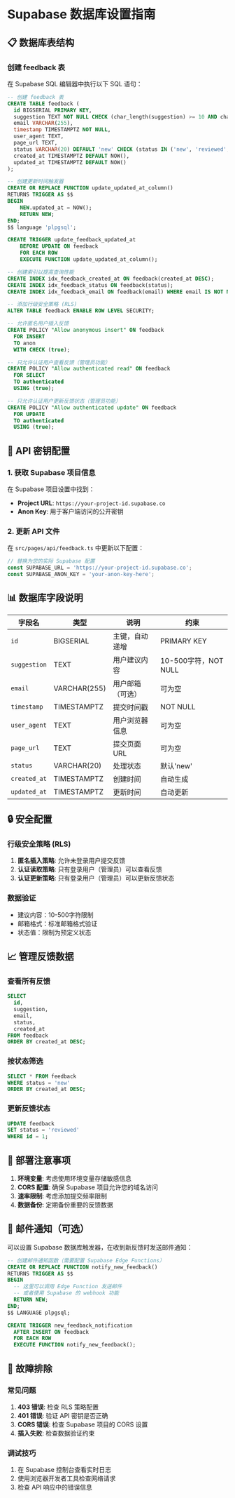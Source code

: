 # Supabase 数据库设置指南

## 📋 数据库表结构

### 创建 feedback 表

在 Supabase SQL 编辑器中执行以下 SQL 语句：

```sql
-- 创建 feedback 表
CREATE TABLE feedback (
  id BIGSERIAL PRIMARY KEY,
  suggestion TEXT NOT NULL CHECK (char_length(suggestion) >= 10 AND char_length(suggestion) <= 500),
  email VARCHAR(255),
  timestamp TIMESTAMPTZ NOT NULL,
  user_agent TEXT,
  page_url TEXT,
  status VARCHAR(20) DEFAULT 'new' CHECK (status IN ('new', 'reviewed', 'implemented', 'rejected')),
  created_at TIMESTAMPTZ DEFAULT NOW(),
  updated_at TIMESTAMPTZ DEFAULT NOW()
);

-- 创建更新时间触发器
CREATE OR REPLACE FUNCTION update_updated_at_column()
RETURNS TRIGGER AS $$
BEGIN
    NEW.updated_at = NOW();
    RETURN NEW;
END;
$$ language 'plpgsql';

CREATE TRIGGER update_feedback_updated_at 
    BEFORE UPDATE ON feedback 
    FOR EACH ROW 
    EXECUTE FUNCTION update_updated_at_column();

-- 创建索引以提高查询性能
CREATE INDEX idx_feedback_created_at ON feedback(created_at DESC);
CREATE INDEX idx_feedback_status ON feedback(status);
CREATE INDEX idx_feedback_email ON feedback(email) WHERE email IS NOT NULL;

-- 添加行级安全策略 (RLS)
ALTER TABLE feedback ENABLE ROW LEVEL SECURITY;

-- 允许匿名用户插入反馈
CREATE POLICY "Allow anonymous insert" ON feedback
  FOR INSERT 
  TO anon 
  WITH CHECK (true);

-- 只允许认证用户查看反馈（管理员功能）
CREATE POLICY "Allow authenticated read" ON feedback
  FOR SELECT 
  TO authenticated 
  USING (true);

-- 只允许认证用户更新反馈状态（管理员功能）
CREATE POLICY "Allow authenticated update" ON feedback
  FOR UPDATE 
  TO authenticated 
  USING (true);
```

## 🔑 API 密钥配置

### 1. 获取 Supabase 项目信息

在 Supabase 项目设置中找到：
- **Project URL**: `https://your-project-id.supabase.co`
- **Anon Key**: 用于客户端访问的公开密钥

### 2. 更新 API 文件

在 `src/pages/api/feedback.ts` 中更新以下配置：

```typescript
// 替换为您的实际 Supabase 配置
const SUPABASE_URL = 'https://your-project-id.supabase.co';
const SUPABASE_ANON_KEY = 'your-anon-key-here';
```

## 📊 数据库字段说明

| 字段名 | 类型 | 说明 | 约束 |
|--------|------|------|------|
| `id` | BIGSERIAL | 主键，自动递增 | PRIMARY KEY |
| `suggestion` | TEXT | 用户建议内容 | 10-500字符，NOT NULL |
| `email` | VARCHAR(255) | 用户邮箱（可选） | 可为空 |
| `timestamp` | TIMESTAMPTZ | 提交时间戳 | NOT NULL |
| `user_agent` | TEXT | 用户浏览器信息 | 可为空 |
| `page_url` | TEXT | 提交页面URL | 可为空 |
| `status` | VARCHAR(20) | 处理状态 | 默认'new' |
| `created_at` | TIMESTAMPTZ | 创建时间 | 自动生成 |
| `updated_at` | TIMESTAMPTZ | 更新时间 | 自动更新 |

## 🔒 安全配置

### 行级安全策略 (RLS)

1. **匿名插入策略**: 允许未登录用户提交反馈
2. **认证读取策略**: 只有登录用户（管理员）可以查看反馈
3. **认证更新策略**: 只有登录用户（管理员）可以更新反馈状态

### 数据验证

- 建议内容：10-500字符限制
- 邮箱格式：标准邮箱格式验证
- 状态值：限制为预定义状态

## 📈 管理反馈数据

### 查看所有反馈

```sql
SELECT 
  id,
  suggestion,
  email,
  status,
  created_at
FROM feedback 
ORDER BY created_at DESC;
```

### 按状态筛选

```sql
SELECT * FROM feedback 
WHERE status = 'new' 
ORDER BY created_at DESC;
```

### 更新反馈状态

```sql
UPDATE feedback 
SET status = 'reviewed' 
WHERE id = 1;
```

## 🚀 部署注意事项

1. **环境变量**: 考虑使用环境变量存储敏感信息
2. **CORS 配置**: 确保 Supabase 项目允许您的域名访问
3. **速率限制**: 考虑添加提交频率限制
4. **数据备份**: 定期备份重要的反馈数据

## 📧 邮件通知（可选）

可以设置 Supabase 数据库触发器，在收到新反馈时发送邮件通知：

```sql
-- 创建邮件通知函数（需要配置 Supabase Edge Functions）
CREATE OR REPLACE FUNCTION notify_new_feedback()
RETURNS TRIGGER AS $$
BEGIN
  -- 这里可以调用 Edge Function 发送邮件
  -- 或者使用 Supabase 的 webhook 功能
  RETURN NEW;
END;
$$ LANGUAGE plpgsql;

CREATE TRIGGER new_feedback_notification
  AFTER INSERT ON feedback
  FOR EACH ROW
  EXECUTE FUNCTION notify_new_feedback();
```

## 🔧 故障排除

### 常见问题

1. **403 错误**: 检查 RLS 策略配置
2. **401 错误**: 验证 API 密钥是否正确
3. **CORS 错误**: 检查 Supabase 项目的 CORS 设置
4. **插入失败**: 检查数据验证约束

### 调试技巧

1. 在 Supabase 控制台查看实时日志
2. 使用浏览器开发者工具检查网络请求
3. 检查 API 响应中的错误信息
